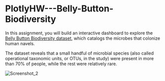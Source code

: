 # PlotlyHW---Belly-Button-Biodiversity

In this assignment, you will build an interactive dashboard to explore the [Belly Button Biodiversity dataset](http://robdunnlab.com/projects/belly-button-biodiversity/), which catalogs the microbes that colonize human navels.

The dataset reveals that a small handful of microbial species (also called operational taxonomic units, or OTUs, in the study) were present in more than 70% of people, while the rest were relatively rare.
 

![Screenshot_2](https://user-images.githubusercontent.com/82190357/136449113-8fd796ca-868a-4a72-a38f-b2a57f201b42.png)
